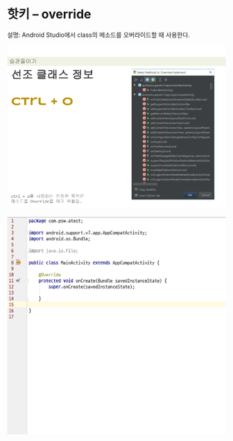 # 핫키 – override
설명:
Android Studio에서 class의 메소드를 오버라이드할 때 사용한다. 

![](/images/image39.png)

![](/images/image48.gif)
